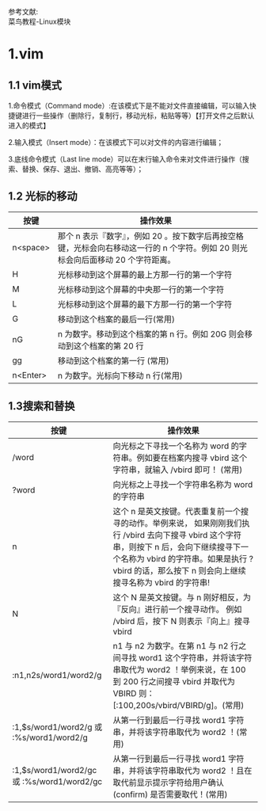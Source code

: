 参考文献:   
菜鸟教程-Linux模块

# 1.vim
## 1.1 vim模式
1.命令模式（Command mode）:在该模式下是不能对文件直接编辑，可以输入快捷键进行一些操作（删除行，复制行，移动光标，粘贴等等）【打开文件之后默认进入的模式】   

2.输入模式（Insert mode）：在该模式下可以对文件的内容进行编辑；   

3.底线命令模式（Last line mode）可以在末行输入命令来对文件进行操作（搜索、替换、保存、退出、撤销、高亮等等）；

## 1.2 光标的移动
|按键|操作效果|
|---|---|
|n\<space\>|那个 n 表示『数字』，例如 20 。按下数字后再按空格键，光标会向右移动这一行的 n 个字符。例如 20<space> 则光标会向后面移动 20 个字符距离。|
|H|光标移动到这个屏幕的最上方那一行的第一个字符|
|M|光标移动到这个屏幕的中央那一行的第一个字符|
|L|光标移动到这个屏幕的最下方那一行的第一个字符|
|G|	移动到这个档案的最后一行(常用)|
|nG|n 为数字。移动到这个档案的第 n 行。例如 20G 则会移动到这个档案的第 20 行|
|gg|移动到这个档案的第一行 (常用)|
|n\<Enter\>|n 为数字。光标向下移动 n 行(常用)|

## 1.3搜索和替换
|按键|操作效果|
|---|---|
|/word|	向光标之下寻找一个名称为 word 的字符串。例如要在档案内搜寻 vbird 这个字符串，就输入 /vbird 即可！ (常用)|
|?word|	向光标之上寻找一个字符串名称为 word 的字符串|
|n|这个 n 是英文按键。代表重复前一个搜寻的动作。举例来说， 如果刚刚我们执行 /vbird 去向下搜寻 vbird 这个字符串，则按下 n 后，会向下继续搜寻下一个名称为 vbird 的字符串。如果是执行 ?vbird 的话，那么按下 n 则会向上继续搜寻名称为 vbird 的字符串!|
|N|这个 N 是英文按键。与 n 刚好相反，为『反向』进行前一个搜寻动作。 例如 /vbird 后，按下 N 则表示『向上』搜寻 vbird|
|:n1,n2s/word1/word2/g|n1 与 n2 为数字。在第 n1 与 n2 行之间寻找 word1 这个字符串，并将该字符串取代为 word2 ！举例来说，在 100 到 200 行之间搜寻 vbird 并取代为 VBIRD 则：[:100,200s/vbird/VBIRD/g]。(常用)|
|:1,$s/word1/word2/g 或 :%s/word1/word2/g|从第一行到最后一行寻找 word1 字符串，并将该字符串取代为 word2 ！(常用)|
|:1,$s/word1/word2/gc 或 :%s/word1/word2/gc|从第一行到最后一行寻找 word1 字符串，并将该字符串取代为 word2 ！且在取代前显示提示字符给用户确认 (confirm) 是否需要取代！(常用)|
